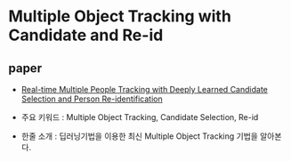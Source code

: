 ﻿# Multiple Object Tracking with Candidate and Re-id

## paper

- [Real-time Multiple People Tracking with Deeply Learned Candidate Selection and Person Re-identification](https://arxiv.org/abs/1809.04427)

- 주요 키워드 : Multiple Object Tracking, Candidate Selection, Re-id

- 한줄 소개 : 딥러닝기법을 이용한 최신 Multiple Object Tracking 기법을 알아본다.
